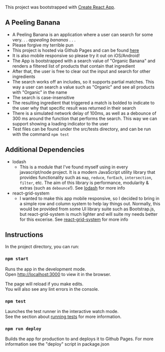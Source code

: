 This project was bootstrapped with [Create React App](https://github.com/facebook/create-react-app).
## A Peeling Banana
- A Peeling Banana is an application where a user can search for some very. . . *appealing bananas* . . . <br />
- Please forgive my terrible pun
- This project is hosted via Github Pages and can be found [here](http://frossi91.github.io/a-peeling-banana)<br />
- It is also mobile responsive so please try it out on iOS/Android!
- The App is bootstrapped with a search value of "Organic Banana" and renders a filtered list of products that contain that ingredient<br />
- After that, the user is free to clear out the input and search for other ingredients<br />
- The search works off an includes, so it supports partial matches. This way a user can search a value such as "Organic" and see all products with "Organic" in the name<br />
- The search is case-insensitive
- The resulting ingredient that triggered a match is bolded to indicate to the user why that specific result was returned in their search <br />
- There is a simulated network delay of 100ms, as well as a debounce of 300 ms around the function that performs the search.  This way we can support showing a loading indicator to the user<br />
- Test files can be found under the src/tests directory, and can be run with the command ```npm test``` 

## Additional Dependencies
- lodash 
  - This is a module that I've found myself using in every javascript/node project.  It is a modern JavaScript utility library that provides functionality such as ```map```, ```reduce```, ```forEach```, ```intersection```, ```filter```, etc.  The aim of this library is performance, modularity & extras (such as ```debounce```!). See [lodash](https://www.lodash.com) for more info
- react-grid-system
  - I wanted to make this app mobile responsive, so I decided to bring in a simple row and column system to help lay things out.  Normally, this would be provided from some UI library suite such as Bootstrap.js, but  react-grid-system is much lighter and will suite my needs better for this excerise. See [react-grid-system](http://github.com/sealninja/react-grid-system) for more info

## Instructions

In the project directory, you can run:

### `npm start`

Runs the app in the development mode.<br />
Open [http://localhost:3000](http://localhost:3000) to view it in the browser.

The page will reload if you make edits.<br />
You will also see any lint errors in the console.

### `npm test`

Launches the test runner in the interactive watch mode.<br />
See the section about [running tests](https://facebook.github.io/create-react-app/docs/running-tests) for more information.

### `npm run deploy`

Builds the app for production to and deploys it to Github Pages.  For more information see the "deploy" script in package.json
